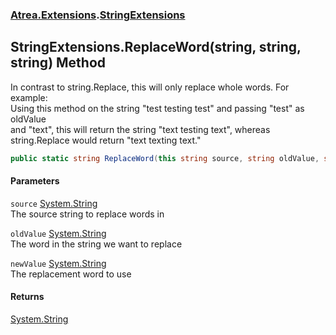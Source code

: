 ### [Atrea.Extensions](./Atrea-Extensions.md 'Atrea.Extensions').[StringExtensions](./Atrea-Extensions-StringExtensions.md 'Atrea.Extensions.StringExtensions')
## StringExtensions.ReplaceWord(string, string, string) Method
In contrast to string.Replace, this will only replace whole words. For example:  
Using this method on the string "test testing test" and passing "test" as oldValue  
and "text", this will return the string "text testing text", whereas  
string.Replace would return "text texting text."  
```csharp
public static string ReplaceWord(this string source, string oldValue, string newValue);
```
#### Parameters
<a name='Atrea-Extensions-StringExtensions-ReplaceWord(string_string_string)-source'></a>
`source` [System.String](https://docs.microsoft.com/en-us/dotnet/api/System.String 'System.String')  
The source string to replace words in  
  
<a name='Atrea-Extensions-StringExtensions-ReplaceWord(string_string_string)-oldValue'></a>
`oldValue` [System.String](https://docs.microsoft.com/en-us/dotnet/api/System.String 'System.String')  
The word in the string we want to replace  
  
<a name='Atrea-Extensions-StringExtensions-ReplaceWord(string_string_string)-newValue'></a>
`newValue` [System.String](https://docs.microsoft.com/en-us/dotnet/api/System.String 'System.String')  
The replacement word to use  
  
#### Returns
[System.String](https://docs.microsoft.com/en-us/dotnet/api/System.String 'System.String')  
  
